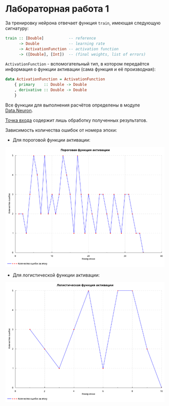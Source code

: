 # Лабораторная работа 1

За тренировку нейрона отвечает функция `train`, имеющая следующую сигнатуру:

```haskell
train :: [Double]           -- reference
      -> Double             -- learning rate
      -> ActivationFunction -- activation function
      -> ([Double], [Int])  -- (final weights, list of errors)
```

`ActivationFunction` - вспомогательный тип, в котором передаётся информация о функции активации (сама функция и её производная):
```haskell
data ActivationFunction = ActivationFunction
    { primary    :: Double -> Double
    , derivative :: Double -> Double
    }
```

Все функции для выполнения расчётов определены в модуле [Data.Neuron](src/Data/Neuron.hs).

[Точка входа](app/Main.hs) содержит лишь обработку полученных результатов.

Зависимость количества ошибок от номера эпохи:

* Для пороговой функции активации:

![threshold plot](images/plot1.png)

* Для логистической функции активации:

![logistic plot](images/plot2.png)
